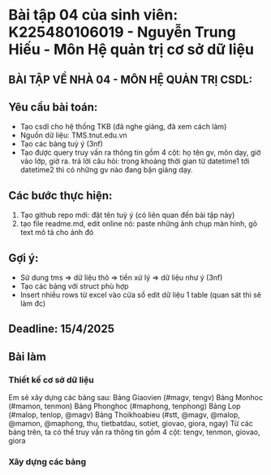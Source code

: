 # Bài tập 04 của sinh viên: K225480106019 - Nguyễn Trung Hiếu - Môn Hệ quản trị cơ sở dữ liệu
## BÀI TẬP VỀ NHÀ 04 - MÔN HỆ QUẢN TRỊ CSDL:
## Yêu cầu bài toán:
 - Tạo csdl cho hệ thống TKB (đã nghe giảng, đã xem cách làm)
 - Nguồn dữ liệu: TMS.tnut.edu.vn
 - Tạo các bảng tuỳ ý (3nf)
 - Tạo được query truy vấn ra thông tin gồm 4 cột: họ tên gv, môn dạy, giờ vào lớp, giờ ra.
   trả lời câu hỏi: trong khoảng thời gian từ datetime1 tới datetime2 thì có những gv nào đang bận giảng dạy.
## Các bước thực hiện:
1. Tạo github repo mới: đặt tên tuỳ ý (có liên quan đến bài tập này)
2. tạo file readme.md, edit online nó:
   paste những ảnh chụp màn hình, gõ text mô tả cho ảnh đó
## Gợi ý:
- Sử dung tms => dữ liệu thô => tiền xử lý => dữ liệu như ý (3nf)
- Tạo các bảng với struct phù hợp
- Insert nhiều rows từ excel vào cửa sổ edit dữ liệu 1 table (quan sát thì sẽ làm đc)
## Deadline: 15/4/2025
## Bài làm
### Thiết kế cơ sở dữ liệu
Em sẽ xây dựng các bảng sau:
Bảng Giaovien (#magv, tengv)
Bảng Monhoc (#mamon, tenmon)
Bảng Phonghoc (#maphong, tenphong)
Bảng Lop (#malop, tenlop, @magv)
Bảng Thoikhoabieu (#stt, @magv, @malop, @mamon, @maphong, thu, tietbatdau, sotiet, giovao, giora, ngay)
Từ các bảng trên, ta có thể truy vấn ra thông tin gồm 4 cột: tengv, tenmon, giovao, giora
### Xây dựng các bảng
